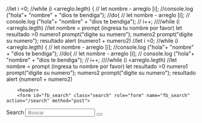//let i =0;
//while (i <arreglo.legth) {
//	let nombre - arreglo [i];
//console.log ("hola"+ "nombre" + "dios te bendiga");
//do{
//	let nombre - arreglo [i];
//	console.log ("hola"+ "nombre" + "dios te bendiga");
//	i++;
////while (i <arreglo.legth)
//let nombre = prompt (ingresa tu nombre por favor)
let resultado =0
numero1 prompt("digite su numero");
numero2 prompt("digite su numero");
resultado alert (numero1 + numero2)
//let i =0;
//while (i <arreglo.legth) {
//	let nombre - arreglo [i];
//console.log ("hola"+ "nombre" + "dios te bendiga");
//do{
//	let nombre - arreglo [i];
//	console.log ("hola"+ "nombre" + "dios te bendiga");
//	i++;
////while (i <arreglo.legth)
//let nombre = prompt (ingresa tu nombre por favor)
let resultado =0
numero1 prompt("digite su numero");
numero2 prompt("digite su numero");
resultado alert (numero1 + numero2)
<link href="styles/style.css" rel="stylesheet" type="main.css.css">
	<title>Harry Styles-Biografia, Datos, Familia|Famous Birthdays</title>
</head>
<div id="mainclass">
<body>
	<div id="global">
		
		
		<header> 
		<form id="fb_search" class="search" role="form" name="fb_search" action="/search" method="post">
<label for="main-search" class="sr-only">Search</label>
<input autocomplete="off" id="main-search" type="search" name="q" placeholder=" Buscar " class="form-control search search-bar" aria-label="Enter Celebrity or Date" maxlength="80">
<button type="submit" class="btn btn-search" aria-label="Search" title="Search"><em class="icn icn-search"></em></button>
</form>
    </div>
</body>
